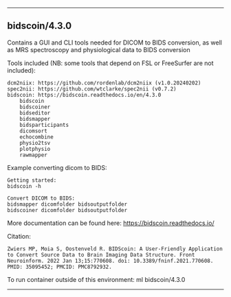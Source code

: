 
----------------------------------
## bidscoin/4.3.0 ##
Contains a GUI and CLI tools needed for DICOM to BIDS conversion, as well as MRS spectroscopy and physiological data to BIDS conversion

Tools included (NB: some tools that depend on FSL or FreeSurfer are not included):
```
dcm2niix: https://github.com/rordenlab/dcm2niix (v1.0.20240202)
spec2nii: https://github.com/wtclarke/spec2nii (v0.7.2)
bidscoin: https://bidscoin.readthedocs.io/en/4.3.0
    bidscoin
    bidscoiner
    bidseditor
    bidsmapper
    bidsparticipants
    dicomsort
    echocombine
    physio2tsv
    plotphysio
    rawmapper
```

Example converting dicom to BIDS: 
```
Getting started:
bidscoin -h

Convert DICOM to BIDS:
bidsmapper dicomfolder bidsoutputfolder
bidscoiner dicomfolder bidsoutputfolder
```

More documentation can be found here:
https://bidscoin.readthedocs.io/


Citation:
```
Zwiers MP, Moia S, Oostenveld R. BIDScoin: A User-Friendly Application to Convert Source Data to Brain Imaging Data Structure. Front Neuroinform. 2022 Jan 13;15:770608. doi: 10.3389/fninf.2021.770608. PMID: 35095452; PMCID: PMC8792932.
```

To run container outside of this environment: ml bidscoin/4.3.0

----------------------------------
